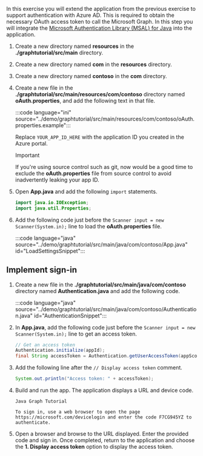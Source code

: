 <!-- markdownlint-disable MD002 MD041 -->

In this exercise you will extend the application from the previous exercise to support authentication with Azure AD. This is required to obtain the necessary OAuth access token to call the Microsoft Graph. In this step you will integrate the [Microsoft Authentication Library (MSAL) for Java](https://github.com/AzureAD/microsoft-authentication-library-for-java) into the application.

1. Create a new directory named **resources** in the **./graphtutorial/src/main** directory.

1. Create a new directory named **com** in the **resources** directory.

1. Create a new directory named **contoso** in the **com** directory.

1. Create a new file in the **./graphtutorial/src/main/resources/com/contoso** directory named **oAuth.properties**, and add the following text in that file.

    :::code language="ini" source="../demo/graphtutorial/src/main/resources/com/contoso/oAuth.properties.example":::

    Replace `YOUR_APP_ID_HERE` with the application ID you created in the Azure portal.

    > [!IMPORTANT]
    > If you're using source control such as git, now would be a good time to exclude the **oAuth.properties** file from source control to avoid inadvertently leaking your app ID.

1. Open **App.java** and add the following `import` statements.

    ```java
    import java.io.IOException;
    import java.util.Properties;
    ```

1. Add the following code just before the `Scanner input = new Scanner(System.in);` line to load the **oAuth.properties** file.

    :::code language="java" source="../demo/graphtutorial/src/main/java/com/contoso/App.java" id="LoadSettingsSnippet":::

## Implement sign-in

1. Create a new file in the **./graphtutorial/src/main/java/com/contoso** directory named **Authentication.java** and add the following code.

    :::code language="java" source="../demo/graphtutorial/src/main/java/com/contoso/Authentication.java" id="AuthenticationSnippet":::

1. In **App.java**, add the following code just before the `Scanner input = new Scanner(System.in);` line to get an access token.

    ```java
    // Get an access token
    Authentication.initialize(appId);
    final String accessToken = Authentication.getUserAccessToken(appScopes);
    ```

1. Add the following line after the `// Display access token` comment.

    ```java
    System.out.println("Access token: " + accessToken);
    ```

1. Build and run the app. The application displays a URL and device code.

    ```Shell
    Java Graph Tutorial

    To sign in, use a web browser to open the page https://microsoft.com/devicelogin and enter the code F7CG945YZ to authenticate.
    ```

1. Open a browser and browse to the URL displayed. Enter the provided code and sign in. Once completed, return to the application and choose the **1. Display access token** option to display the access token.
